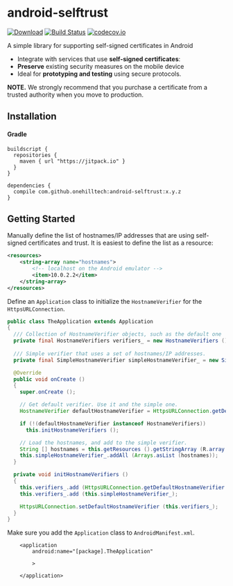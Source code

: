 android-selftrust
=================

[![Download](https://jitpack.io/v/onehilltech/android-selftrust.svg)](https://jitpack.io/#onehilltech/android-selftrust)
[![Build Status](https://travis-ci.org/onehilltech/android-selftrust.svg)](https://travis-ci.org/onehilltech/android-selftrust)
[![codecov.io](http://codecov.io/github/onehilltech/android-selftrust/coverage.svg?branch=master)](http://codecov.io/github/onehilltech/android-selftrust?branch=master)

A simple library for supporting self-signed certificates in Android

* Integrate with services that use **self-signed certificates**: 
* **Preserve** existing security measures on the mobile device
* Ideal for **prototyping and testing** using secure protocols.

**NOTE.** We strongly recommend that you purchase a certificate from a trusted authority 
when you move to production.

## Installation

#### Gradle

```
buildscript {
  repositories {
    maven { url "https://jitpack.io" }
  }
}

dependencies {
  compile com.github.onehilltech:android-selftrust:x.y.z
}
```

## Getting Started

Manually define the list of hostnames/IP addresses that are using self-signed 
certificates and trust. It is easiest to define the list as a resource:

```xml
<resources>
    <string-array name="hostnames">
        <!-- localhost on the Android emulator -->
        <item>10.0.2.2</item>
    </string-array>
</resources>
```

Define an `Application` class to initialize the `HostnameVerifier` for
the `HttpsURLConnection`.

```java
public class TheApplication extends Application 
{
  /// Collection of HostnameVerifier objects, such as the default one 
  private final HostnameVerifiers verifiers_ = new HostnameVerifiers ();
  
  /// Simple verifier that uses a set of hostnames/IP addresses.
  private final SimpleHostnameVerifier simpleHostnameVerifier_ = new SimpleHostnameVerifier ();

  @Override
  public void onCreate ()
  {
    super.onCreate ();

    // Get default verifier. Use it and the simple one.
    HostnameVerifier defaultHostnameVerifier = HttpsURLConnection.getDefaultHostnameVerifier ();

    if (!(defaultHostnameVerifier instanceof HostnameVerifiers))
      this.initHostnameVerifiers ();

    // Load the hostnames, and add to the simple verifier.
    String [] hostnames = this.getResources ().getStringArray (R.array.hostnames);
    this.simpleHostnameVerifier_.addAll (Arrays.asList (hostnames));
  }

  private void initHostnameVerifiers ()
  {
    this.verifiers_.add (HttpsURLConnection.getDefaultHostnameVerifier ());
    this.verifiers_.add (this.simpleHostnameVerifier_);

    HttpsURLConnection.setDefaultHostnameVerifier (this.verifiers_);
  }
}
```

Make sure you add the `Application` class to `AndroidManifest.xml`.

```
    <application
        android:name="[package].TheApplication"
        
        >
        
    </application>
```